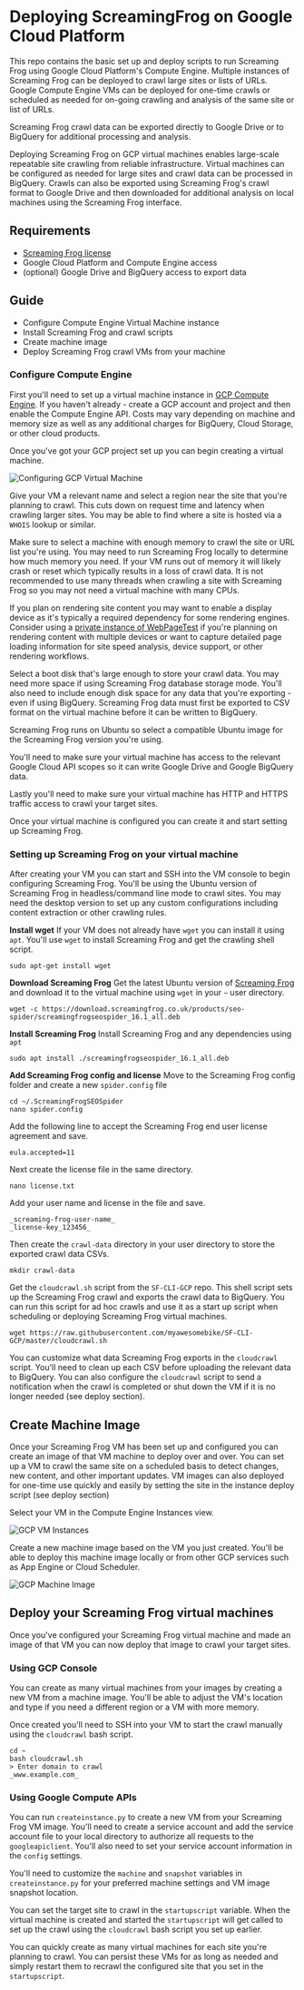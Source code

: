 # Deploying ScreamingFrog on Google Cloud Platform

This repo contains the basic set up and deploy scripts to run Screaming Frog using Google Cloud Platform's Compute Engine. Multiple instances of Screaming Frog can be deployed to crawl large sites or lists of URLs.  Google Compute Engine VMs can be deployed for one-time crawls or scheduled as needed for on-going crawling and analysis of the same site or list of URLs.

Screaming Frog crawl data can be exported directly to Google Drive or to BigQuery for additional processing and analysis.

Deploying Screaming Frog on GCP virtual machines enables large-scale repeatable site crawling from reliable infrastructure. Virtual machines can be configured as needed for large sites and crawl data can be processed in BigQuery. Crawls can also be exported using Screaming Frog's crawl format to Google Drive and then downloaded for additional analysis on local machines using the Screaming Frog interface.

## Requirements

- [Screaming Frog license](https://www.screamingfrog.co.uk/seo-spider/)
- Google Cloud Platform and Compute Engine access
- (optional) Google Drive and BigQuery access to export data

## Guide
- Configure Compute Engine Virtual Machine instance
- Install Screaming Frog and crawl scripts
- Create machine image
- Deploy Screaming Frog crawl VMs from your machine

### Configure Compute Engine

First you'll need to set up a virtual machine instance in [GCP Compute Engine](https://cloud.google.com/compute). If you haven't already - create a GCP account and project and then enable the Compute Engine API. Costs may vary depending on machine and memory size as well as any additional charges for BigQuery, Cloud Storage, or other cloud products.

Once you've got your GCP project set up you can begin creating a virtual machine.

![Configuring GCP Virtual Machine](https://github.com/myawesomebike/SF-CLI-GCP/raw/master/vm-config.png)

Give your VM a relevant name and select a region near the site that you're planning to crawl. This cuts down on request time and latency when crawling larger sites. You may be able to find where a site is hosted via a `WHOIS` lookup or similar.

Make sure to select a machine with enough memory to crawl the site or URL list you're using. You may need to run Screaming Frog locally to determine how much memory you need. If your VM runs out of memory it will likely crash or reset which typically results in a loss of crawl data.  It is not recommended to use many threads when crawling a site with Screaming Frog so you may not need a virtual machine with many CPUs.

If you plan on rendering site content you may want to enable a display device as it's typically a required dependency for some rendering engines.  Consider using a [private instance of WebPageTest](https://docs.webpagetest.org/private-instances/) if you're planning on rendering content with multiple devices or want to capture detailed page loading information for site speed analysis, device support, or other rendering workflows.

Select a boot disk that's large enough to store your crawl data. You may need more space if using Screaming Frog database storage mode.  You'll also need to include enough disk space for any data that you're exporting - even if using BigQuery. Screaming Frog data must first be exported to CSV format on the virtual machine before it can be written to BigQuery.

Screaming Frog runs on Ubuntu so select a compatible Ubuntu image for the Screaming Frog version you're using.

You'll need to make sure your virtual machine has access to the relevant Google Cloud API scopes so it can write Google Drive and Google BigQuery data.

Lastly you'll need to make sure your virtual machine has HTTP and HTTPS traffic access to crawl your target sites.

Once your virtual machine is configured you can create it and start setting up Screaming Frog.

### Setting up Screaming Frog on your virtual machine

After creating your VM you can start and SSH into the VM console to begin configuring Screaming Frog. You'll be using the Ubuntu version of Screaming Frog in headless/command line mode to crawl sites.  You may need the desktop version to set up any custom configurations including content extraction or other crawling rules.

**Install wget**
If your VM does not already have `wget` you can install it using `apt`.  You'll use `wget` to install Screaming Frog and get the crawling shell script.
```
sudo apt-get install wget
```

**Download Screaming Frog**
Get the latest Ubuntu version of [Screaming Frog](https://www.screamingfrog.co.uk/seo-spider/release-history/) and download it to the virtual machine using `wget` in your `~` user directory.
```
wget -c https://download.screamingfrog.co.uk/products/seo-spider/screamingfrogseospider_16.1_all.deb
```

**Install Screaming Frog**
Install Screaming Frog and any dependencies using `apt`
```
sudo apt install ./screamingfrogseospider_16.1_all.deb
```

**Add Screaming Frog config and license**
Move to the Screaming Frog config folder and create a new `spider.config` file
```
cd ~/.ScreamingFrogSEOSpider
nano spider.config
```

Add the following line to accept the Screaming Frog end user license agreement and save.
```
eula.accepted=11
```

Next create the license file in the same directory.
```
nano license.txt
```

Add your user name and license in the file and save.
```
_screaming-frog-user-name_
_license-key_123456_
```

Then create the `crawl-data` directory in your user directory to store the exported crawl data CSVs.
```
mkdir crawl-data
```

Get the `cloudcrawl.sh` script from the `SF-CLI-GCP` repo. This shell script sets up the Screaming Frog crawl and exports the crawl data to BigQuery. You can run this script for ad hoc crawls and use it as a start up script when scheduling or deploying Screaming Frog virtual machines.

```
wget https://raw.githubusercontent.com/myawesomebike/SF-CLI-GCP/master/cloudcrawl.sh
```

You can customize what data Screaming Frog exports in the `cloudcrawl` script. You'll need to clean up each CSV before uploading the relevant data to BigQuery. You can also configure the `cloudcrawl` script to send a notification when the crawl is completed or shut down the VM if it is no longer needed (see deploy section).

## Create Machine Image

Once your Screaming Frog VM has been set up and configured you can create an image of that VM machine to deploy over and over.  You can set up a VM to crawl the same site on a scheduled basis to detect changes, new content, and other important updates. VM images can also deployed for one-time use quickly and easily by setting the site in the instance deploy script (see deploy section)

Select your VM in the Compute Engine Instances view.

![GCP VM Instances](https://github.com/myawesomebike/SF-CLI-GCP/raw/master/create-machine-image.png)

Create a new machine image based on the VM you just created. You'll be able to deploy this machine image locally or from other GCP services such as App Engine or Cloud Scheduler.

![GCP Machine Image](https://github.com/myawesomebike/SF-CLI-GCP/raw/master/create-machine-image.png)

## Deploy your Screaming Frog virtual machines

Once you've configured your Screaming Frog virtual machine and made an image of that VM you can now deploy that image to crawl your target sites.

### Using GCP Console

You can create as many virtual machines from your images by creating a new VM from a machine image.  You'll be able to adjust the VM's location and type if you need a different region or a VM with more memory.

Once created you'll need to SSH into your VM to start the crawl manually using the `cloudcrawl` bash script.

```
cd ~
bash cloudcrawl.sh
> Enter domain to crawl
_www.example.com_
```

### Using Google Compute APIs

You can run `createinstance.py` to create a new VM from your Screaming Frog VM image.  You'll need to create a service account and add the service account file to your local directory to authorize all requests to the `googleapiclient`. You'll also need to set your service account information in the `config` settings.

You'll need to customize the `machine` and `snapshot` variables in `createinstance.py` for your preferred machine settings and VM image snapshot location.

You can set the target site to crawl in the `startupscript` variable.  When the virtual machine is created and started the `startupscript` will get called to set up the crawl using the `cloudcrawl` bash script you set up earlier.

You can quickly create as many virtual machines for each site you're planning to crawl. You can persist these VMs for as long as needed and simply restart them to recrawl the configured site that you set in the `startupscript`.
